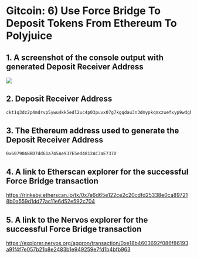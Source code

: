 # Gitcoin: 6) Use Force Bridge To Deposit Tokens From Ethereum To Polyjuice

## 1. A screenshot of the console output with generated Deposit Receiver Address

![](1.depositReceiverAddress.png)

## 2. Deposit Receiver Address

```sh
ckt1q3dz2p4mdrvp5ywu4kk5edl2uc4p03puvx07g7kgqdau3n3dmypkqnxzuefxyp9wdghglncj77k5wt6p59sx6kukyjlwh5s467qgp8m25yqqqqqsqqqqqvqqqqqfjqqqqzg3gvlzm6efgjqlzg8xml3zfw6smrafjdxzf5sxnuhfsupcydhpx6gqqqqpqqqqqqcqqqqqxyqqqqx7asf60w8pqpte2sfcfn90fdfzxue7ff2g8sawe9wacnqat6jmygqngqqqqpxv9ejjvgz2u63w3l839aadguh5rgtqd4devf97a0fpt4uqsz0k5crep2aa0htp5az6aym7tm2gz2kr4eeh6q9rqgqqqqqqcqudznkl
```

## 3. The Ethereum address used to generate the Deposit Receiver Address

```sh
0x60790ABBD7dd61a745Ae937E5ed4812AC3aE737D
```

## 4. A link to Etherscan explorer for the successful Force Bridge transaction

https://rinkeby.etherscan.io/tx/0x7e6d65e122ce2c20cdfd25338e0ca897218b0a559d1dd77ac11e6d52e592c704

## 5. A link to the Nervos explorer for the successful Force Bridge transaction

https://explorer.nervos.org/aggron/transaction/0xe18b4603692f086f86193a91f4f7e057b21b8e2483b1e949259e7fd1b4bfb963